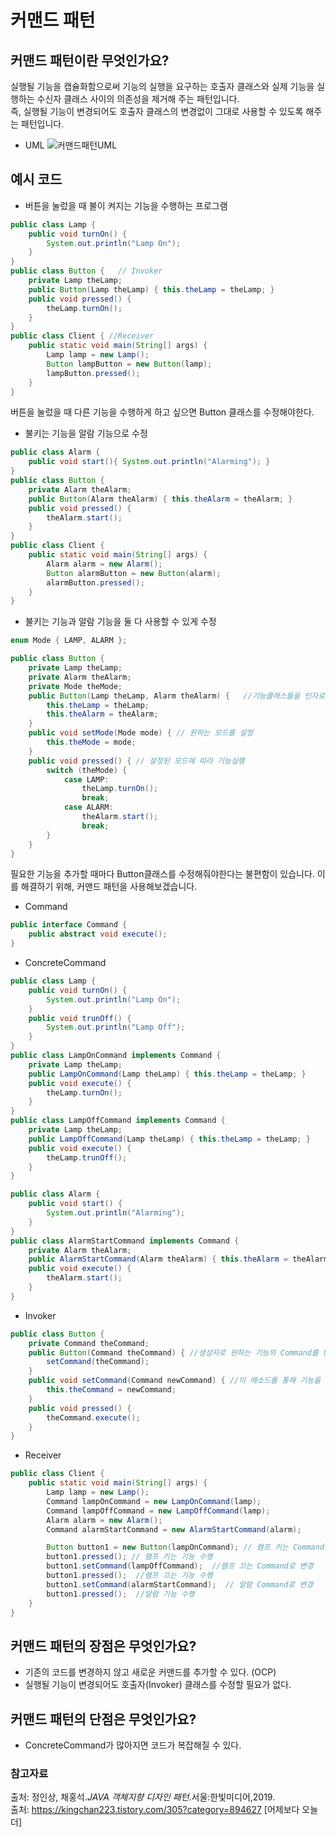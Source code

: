 # 커맨드 패턴

## 커맨드 패턴이란 무엇인가요?
실행될 기능을 캡슐화함으로써 기능의 실행을 요구하는 호출자 클래스와 실제 기능을 실행하는 수신자 클래스 사이의 의존성을 제거해 주는 패턴입니다.  
즉, 실행될 기능이 변경되어도 호출자 클래스의 변경없이 그대로 사용할 수 있도록 해주는 패턴입니다.
- UML
  ![커맨드패턴UML](https://user-images.githubusercontent.com/79966015/170898951-e4941906-935f-4d90-a0ec-2eab7d413a42.PNG)

## 예시 코드
- 버튼을 눌렀을 때 불이 켜지는 기능을 수행하는 프로그램
```java
public class Lamp {
    public void turnOn() {
        System.out.println("Lamp On"); 
    }
}
public class Button {   // Invoker
    private Lamp theLamp;
    public Button(Lamp theLamp) { this.theLamp = theLamp; }
    public void pressed() { 
        theLamp.turnOn(); 
    }
}
public class Client { //Receiver
    public static void main(String[] args) {
        Lamp lamp = new Lamp();
        Button lampButton = new Button(lamp);
        lampButton.pressed();
    }
}
```
버튼을 눌렀을 때 다른 기능을 수행하게 하고 싶으면 Button 클래스를 수정해야한다.
- 불키는 기능을 알람 기능으로 수정
```java
public class Alarm {
    public void start(){ System.out.println("Alarming"); }
}
public class Button {
    private Alarm theAlarm;
    public Button(Alarm theAlarm) { this.theAlarm = theAlarm; }
    public void pressed() { 
        theAlarm.start(); 
    }
}
public class Client {
    public static void main(String[] args) {
        Alarm alarm = new Alarm();
        Button alarmButton = new Button(alarm);
        alarmButton.pressed();
    }
}
```
- 불키는 기능과 알람 기능을 둘 다 사용할 수 있게 수정
```java
enum Mode { LAMP, ALARM };

public class Button {
    private Lamp theLamp;
    private Alarm theAlarm;
    private Mode theMode;
    public Button(Lamp theLamp, Alarm theAlarm) {   //기능클래스들을 인자로 입력받음
        this.theLamp = theLamp;
        this.theAlarm = theAlarm;
    }
    public void setMode(Mode mode) { // 원하는 모드를 설정
        this.theMode = mode;
    }
    public void pressed() { // 설정된 모드에 따라 기능실행
        switch (theMode) {
            case LAMP:
                theLamp.turnOn();
                break;
            case ALARM:
                theAlarm.start();
                break;
        }
    }
}
```
필요한 기능을 추가할 때마다 Button클래스를 수정해줘야한다는 불편함이 있습니다.
이를 해결하기 위해, 커맨드 패턴을 사용해보겠습니다.  

- Command
```java
public interface Command {
    public abstract void execute();
}
```
- ConcreteCommand
```java
public class Lamp {
    public void turnOn() {
        System.out.println("Lamp On"); 
    }
    public void trunOff() {
        System.out.println("Lamp Off");
    }
}
public class LampOnCommand implements Command {
    private Lamp theLamp;
    public LampOnCommand(Lamp theLamp) { this.theLamp = theLamp; }
    public void execute() { 
        theLamp.turnOn(); 
    }
}
public class LampOffCommand implements Command {
    private Lamp theLamp;
    public LampOffCommand(Lamp theLamp) { this.theLamp = theLamp; }
    public void execute() {
        theLamp.trunOff();
    }
}

public class Alarm {
    public void start() {
        System.out.println("Alarming");
    }
}
public class AlarmStartCommand implements Command {
    private Alarm theAlarm;
    public AlarmStartCommand(Alarm theAlarm) { this.theAlarm = theAlarm; }
    public void execute() {
        theAlarm.start();
    }
}
```
- Invoker
```java
public class Button {
    private Command theCommand;
    public Button(Command theCommand) { //생성자로 원하는 기능의 Command를 받음
        setCommand(theCommand);
    }
    public void setCommand(Command newCommand) { //이 메소드를 통해 기능을 변경할 수 있음
        this.theCommand = newCommand;
    }
    public void pressed() {
        theCommand.execute();
    }
}
```
- Receiver
```java
public class Client {
    public static void main(String[] args) {
        Lamp lamp = new Lamp();
        Command lampOnCommand = new LampOnCommand(lamp);
        Command lampOffCommand = new LampOffCommand(lamp);
        Alarm alarm = new Alarm();
        Command alarmStartCommand = new AlarmStartCommand(alarm);

        Button button1 = new Button(lampOnCommand); // 램프 키는 Command 설정
        button1.pressed(); // 램프 키는 기능 수행
        button1.setCommand(lampOffCommand);  //램프 끄는 Command로 변경
        button1.pressed();  //램프 끄는 기능 수행
        button1.setCommand(alarmStartCommand);  // 알람 Command로 변경
        button1.pressed();  //알람 기능 수행
    }
}
```

## 커맨드 패턴의 장점은 무엇인가요?
- 기존의 코드를 변경하지 않고 새로운 커맨드를 추가할 수 있다. (OCP)
- 실행될 기능이 변경되어도 호출자(Invoker) 클래스를 수정할 필요가 없다.

## 커맨드 패턴의 단점은 무엇인가요?
- ConcreteCommand가 많아지면 코드가 복잡해질 수 있다.

### 참고자료
출처: 정인상, 채홍석.*JAVA 객체지향 디자인 패턴*.서울:한빛미디어,2019.  
출처: https://kingchan223.tistory.com/305?category=894627 [어제보다 오늘 더]
